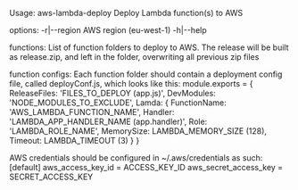 Usage: aws-lambda-deploy <options> <functions>
Deploy Lambda function(s) to AWS

  options:
    -r|--region <aws region> AWS region (eu-west-1)
    -h|--help

  functions:
    List of function folders to deploy to AWS. The release will be built as release.zip, and left in the folder, overwriting all previous zip files

  function configs:
    Each function folder should contain a deployment config file, called deployConf.js, which looks like this:
    module.exports = {
      ReleaseFiles: 'FILES_TO_DEPLOY (app.js)',
      DevModules: 'NODE_MODULES_TO_EXCLUDE',
      Lamda: {
        FunctionName: 'AWS_LAMBDA_FUNCTION_NAME',
        Handler: 'LAMBDA_APP_HANDLER_NAME (app.handler)',
        Role: 'LAMBDA_ROLE_NAME',
        MemorySize: LAMBDA_MEMORY_SIZE (128),
        Timeout: LAMBDA_TIMEOUT (3)
      }
    }

AWS credentials should be configured in ~/.aws/credentials as such:
    [default]
    aws_access_key_id = ACCESS_KEY_ID
    aws_secret_access_key = SECRET_ACCESS_KEY
